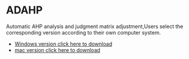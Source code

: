 # ADAHP
Automatic AHP analysis and judgment matrix adjustment,Users select the corresponding version according to their own computer system.<br>
* [Windows version click here to download](https://github.com/gccaizr/ADAHP/releases/download/v1.0/windows_redistribution.zip)<br>
* [mac version click here to download](https://github.com/gccaizr/ADAHP/releases/download/v1.0/macos_redistribution.zip)
